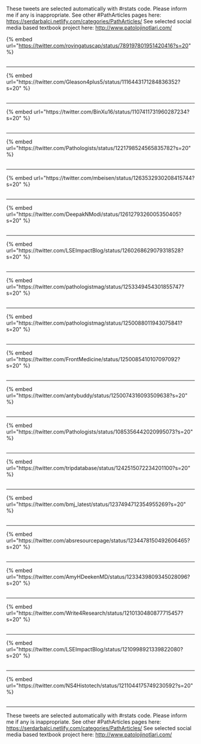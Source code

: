

These tweets are selected automatically with #rstats code. Please inform me if any is inappropriate.
See other #PathArticles pages here: https://serdarbalci.netlify.com/categories/PathArticles/ 
See selected social media based textbook project here: http://www.patolojinotlari.com/

{% embed url="https://twitter.com/rovingatuscap/status/789197801951420416?s=20" %}<br>
<br>
<hr>
{% embed url="https://twitter.com/Gleason4plus5/status/1116443171284836352?s=20" %}<br>
<br>
<hr>
{% embed url="https://twitter.com/BinXu16/status/1107411731960287234?s=20" %}<br>
<br>
<hr>
{% embed url="https://twitter.com/Pathologists/status/1221798524565835782?s=20" %}<br>
<br>
<hr>
{% embed url="https://twitter.com/mbeisen/status/1263532930208415744?s=20" %}<br>
<br>
<hr>
{% embed url="https://twitter.com/DeepakNModi/status/1261279326005350405?s=20" %}<br>
<br>
<hr>
{% embed url="https://twitter.com/LSEImpactBlog/status/1260268629079318528?s=20" %}<br>
<br>
<hr>
{% embed url="https://twitter.com/pathologistmag/status/1253349454301855747?s=20" %}<br>
<br>
<hr>
{% embed url="https://twitter.com/pathologistmag/status/1250088011943075841?s=20" %}<br>
<br>
<hr>
{% embed url="https://twitter.com/FrontMedicine/status/1250085410107097092?s=20" %}<br>
<br>
<hr>
{% embed url="https://twitter.com/antybuddy/status/1250074316093509638?s=20" %}<br>
<br>
<hr>
{% embed url="https://twitter.com/Pathologists/status/1085356442020995073?s=20" %}<br>
<br>
<hr>
{% embed url="https://twitter.com/tripdatabase/status/1242515072234201100?s=20" %}<br>
<br>
<hr>
{% embed url="https://twitter.com/bmj_latest/status/1237494712354955269?s=20" %}<br>
<br>
<hr>
{% embed url="https://twitter.com/absresourcepage/status/1234478150492606465?s=20" %}<br>
<br>
<hr>
{% embed url="https://twitter.com/AmyHDeekenMD/status/1233439809345028096?s=20" %}<br>
<br>
<hr>
{% embed url="https://twitter.com/Write4Research/status/1210130480877715457?s=20" %}<br>
<br>
<hr>
{% embed url="https://twitter.com/LSEImpactBlog/status/1210998921339822080?s=20" %}<br>
<br>
<hr>
{% embed url="https://twitter.com/NS4Histotech/status/1211044175749230592?s=20" %}<br>
<br>
<hr>


These tweets are selected automatically with #rstats code. Please inform me if any is inappropriate.
See other #PathArticles pages here: https://serdarbalci.netlify.com/categories/PathArticles/ 
See selected social media based textbook project here: http://www.patolojinotlari.com/
